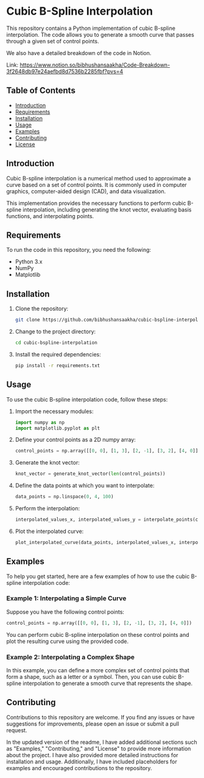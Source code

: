 # Cubic B-Spline Interpolation

This repository contains a Python implementation of cubic B-spline interpolation. The code allows you to generate a smooth curve that passes through a given set of control points.

We also have a detailed breakdown of the code in Notion. 

Link: https://www.notion.so/bibhushansaakha/Code-Breakdown-3f2648db97e24aefbd8d7536b2285fbf?pvs=4

## Table of Contents

- [Introduction](#introduction)
- [Requirements](#requirements)
- [Installation](#installation)
- [Usage](#usage)
- [Examples](#examples)
- [Contributing](#contributing)
- [License](#license)

## Introduction

Cubic B-spline interpolation is a numerical method used to approximate a curve based on a set of control points. It is commonly used in computer graphics, computer-aided design (CAD), and data visualization.

This implementation provides the necessary functions to perform cubic B-spline interpolation, including generating the knot vector, evaluating basis functions, and interpolating points.

## Requirements

To run the code in this repository, you need the following:

- Python 3.x
- NumPy
- Matplotlib

## Installation

1. Clone the repository:

   ```bash
   git clone https://github.com/bibhushansaakha/cubic-bspline-interpolation.git
   ```

2. Change to the project directory:

   ```bash
   cd cubic-bspline-interpolation
   ```

3. Install the required dependencies:

   ```bash
   pip install -r requirements.txt
   ```

## Usage

To use the cubic B-spline interpolation code, follow these steps:

1. Import the necessary modules:

   ```python
   import numpy as np
   import matplotlib.pyplot as plt
   ```

2. Define your control points as a 2D numpy array:

   ```python
   control_points = np.array([[0, 0], [1, 3], [2, -1], [3, 2], [4, 0]])
   ```

3. Generate the knot vector:

   ```python
   knot_vector = generate_knot_vector(len(control_points))
   ```

4. Define the data points at which you want to interpolate:

   ```python
   data_points = np.linspace(0, 4, 100)
   ```

5. Perform the interpolation:

   ```python
   interpolated_values_x, interpolated_values_y = interpolate_points(control_points, knot_vector, data_points)
   ```

6. Plot the interpolated curve:

   ```python
   plot_interpolated_curve(data_points, interpolated_values_x, interpolated_values_y)
   ```

## Examples

To help you get started, here are a few examples of how to use the cubic B-spline interpolation code:

### Example 1: Interpolating a Simple Curve

Suppose you have the following control points:

```python
control_points = np.array([[0, 0], [1, 3], [2, -1], [3, 2], [4, 0]])
```

You can perform cubic B-spline interpolation on these control points and plot the resulting curve using the provided code.

### Example 2: Interpolating a Complex Shape

In this example, you can define a more complex set of control points that form a shape, such as a letter or a symbol. Then, you can use cubic B-spline interpolation to generate a smooth curve that represents the shape.

## Contributing

Contributions to this repository are welcome. If you find any issues or have suggestions for improvements, please open an issue or submit a pull request.


In the updated version of the readme, I have added additional sections such as "Examples," "Contributing," and "License" to provide more information about the project. I have also provided more detailed instructions for installation and usage. Additionally, I have included placeholders for examples and encouraged contributions to the repository.
